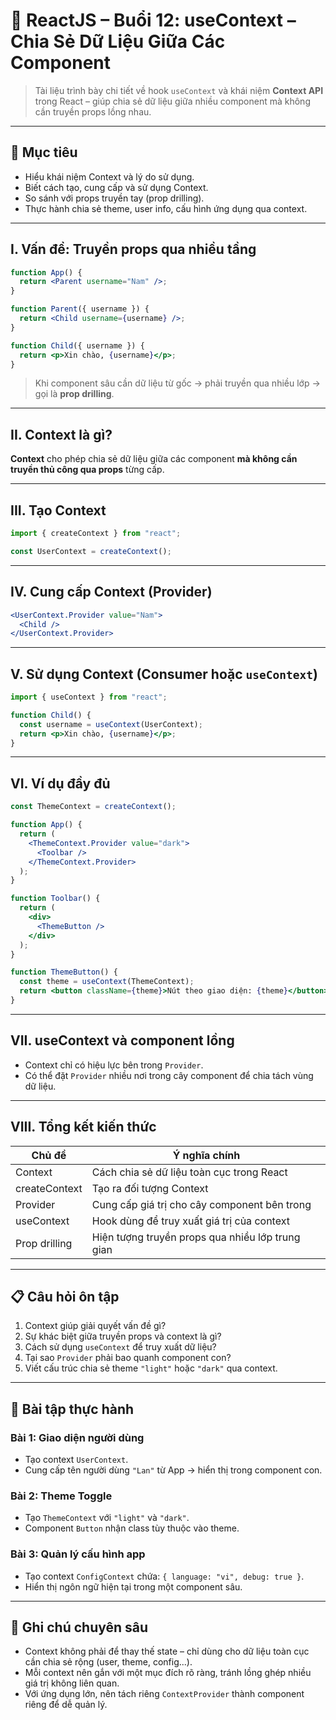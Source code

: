 
# 📘 ReactJS – Buổi 12: useContext – Chia Sẻ Dữ Liệu Giữa Các Component

> Tài liệu trình bày chi tiết về hook `useContext` và khái niệm **Context API** trong React – giúp chia sẻ dữ liệu giữa nhiều component mà không cần truyền props lồng nhau.

---

## 🎯 Mục tiêu

- Hiểu khái niệm Context và lý do sử dụng.
- Biết cách tạo, cung cấp và sử dụng Context.
- So sánh với props truyền tay (prop drilling).
- Thực hành chia sẻ theme, user info, cấu hình ứng dụng qua context.

---

## I. Vấn đề: Truyền props qua nhiều tầng

```jsx
function App() {
  return <Parent username="Nam" />;
}

function Parent({ username }) {
  return <Child username={username} />;
}

function Child({ username }) {
  return <p>Xin chào, {username}</p>;
}
```

> Khi component sâu cần dữ liệu từ gốc → phải truyền qua nhiều lớp → gọi là **prop drilling**.

---

## II. Context là gì?

**Context** cho phép chia sẻ dữ liệu giữa các component **mà không cần truyền thủ công qua props** từng cấp.

---

## III. Tạo Context

```jsx
import { createContext } from "react";

const UserContext = createContext();
```

---

## IV. Cung cấp Context (Provider)

```jsx
<UserContext.Provider value="Nam">
  <Child />
</UserContext.Provider>
```

---

## V. Sử dụng Context (Consumer hoặc `useContext`)

```jsx
import { useContext } from "react";

function Child() {
  const username = useContext(UserContext);
  return <p>Xin chào, {username}</p>;
}
```

---

## VI. Ví dụ đầy đủ

```jsx
const ThemeContext = createContext();

function App() {
  return (
    <ThemeContext.Provider value="dark">
      <Toolbar />
    </ThemeContext.Provider>
  );
}

function Toolbar() {
  return (
    <div>
      <ThemeButton />
    </div>
  );
}

function ThemeButton() {
  const theme = useContext(ThemeContext);
  return <button className={theme}>Nút theo giao diện: {theme}</button>;
}
```

---

## VII. useContext và component lồng

- Context chỉ có hiệu lực bên trong `Provider`.
- Có thể đặt `Provider` nhiều nơi trong cây component để chia tách vùng dữ liệu.

---

## VIII. Tổng kết kiến thức

| Chủ đề                    | Ý nghĩa chính                                                        |
|---------------------------|-----------------------------------------------------------------------|
| Context                   | Cách chia sẻ dữ liệu toàn cục trong React                            |
| createContext             | Tạo ra đối tượng Context                                             |
| Provider                  | Cung cấp giá trị cho cây component bên trong                         |
| useContext                | Hook dùng để truy xuất giá trị của context                           |
| Prop drilling             | Hiện tượng truyền props qua nhiều lớp trung gian                     |

---

## 📋 Câu hỏi ôn tập

1. Context giúp giải quyết vấn đề gì?
2. Sự khác biệt giữa truyền props và context là gì?
3. Cách sử dụng `useContext` để truy xuất dữ liệu?
4. Tại sao `Provider` phải bao quanh component con?
5. Viết cấu trúc chia sẻ theme `"light"` hoặc `"dark"` qua context.

---

## 🧪 Bài tập thực hành

### Bài 1: Giao diện người dùng

- Tạo context `UserContext`.
- Cung cấp tên người dùng `"Lan"` từ App → hiển thị trong component con.

### Bài 2: Theme Toggle

- Tạo `ThemeContext` với `"light"` và `"dark"`.
- Component `Button` nhận class tùy thuộc vào theme.

### Bài 3: Quản lý cấu hình app

- Tạo context `ConfigContext` chứa: `{ language: "vi", debug: true }`.
- Hiển thị ngôn ngữ hiện tại trong một component sâu.

---

## 📎 Ghi chú chuyên sâu

- Context không phải để thay thế state – chỉ dùng cho dữ liệu toàn cục cần chia sẻ rộng (user, theme, config...).
- Mỗi context nên gắn với một mục đích rõ ràng, tránh lồng ghép nhiều giá trị không liên quan.
- Với ứng dụng lớn, nên tách riêng `ContextProvider` thành component riêng để dễ quản lý.
